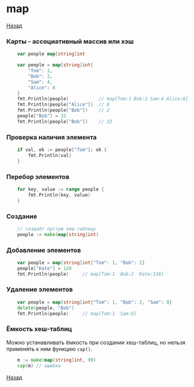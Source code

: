 # map

[Назад][back]

### Карты - ассоциативный массив или хэш

```go
    var people map[string]int
```

```go
    var people = map[string]int{
        "Tom": 1,
        "Bob": 2,
        "Sam": 4,
        "Alice": 8
    }
    fmt.Println(people)           // map[Tom:1 Bob:2 Sam:4 Alice:8]
    fmt.Println(people["Alice"])  // 8
    fmt.Println(people["Bob"])    // 2
    people["Bob"] = 32
    fmt.Println(people["Bob"])    // 32
```

### Проверка наличия элемента

```go
    if val, ok := people["Tom"]; ok {
        fmt.Println(val)
    }
```

### Перебор элементов

```go
    for key, value := range people {
        fmt.Println(key, value)
    }
```

### Создание

```go
    // создаёт пустую хеш-таблицу
    people := make(map[string]int)
```

### Добавление элементов

```go
    var people = map[string]int{"Tom": 1, "Bob": 2}
    people["Kate"] = 128
    fmt.Println(people)     // map[Tom:1  Bob:2  Kate:128]
```

### Удаление элементов

```go
    var people = map[string]int{"Tom": 1, "Bob": 2, "Sam": 8}
    delete(people, "Bob")
    fmt.Println(people)     // map[Tom:1  Sam:8]
```

### Ёмкость хеш-таблиц

Можно устанавливать ёмкость при создании хеш-таблиц, но нельзя применять к ним функцию `cap()`.

```go
    m := make(map[string]int, 99)
    cap(m) // ошибка
```

[Назад][back]

[back]: <.> "Назад к оглавлению"